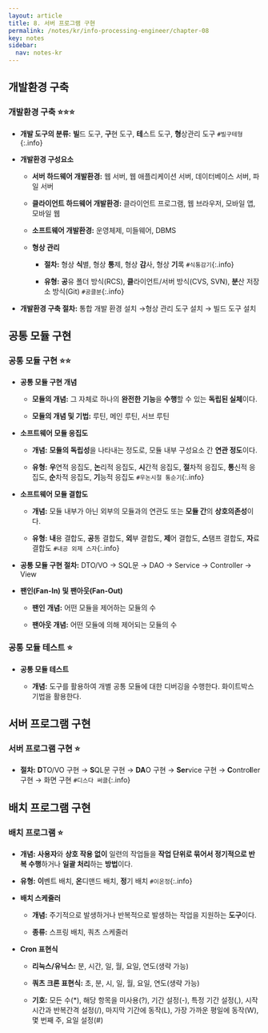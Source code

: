 ```yaml
---
layout: article
title: 8. 서버 프로그램 구현
permalink: /notes/kr/info-processing-engineer/chapter-08
key: notes
sidebar:
  nav: notes-kr
---
```


## 개발환경 구축
### 개발환경 구축 :star::star::star:

*  **개발 도구의 분류:** **빌**드 도구, **구**현 도구, **테**스트 도구, **형**상관리 도구 `#빌구테형`{:.info}

* **개발환경 구성요소**

    - **서버 하드웨어 개발환경:** 웹 서버, 웹 애플리케이션 서버, 데이터베이스 서버, 파일 서버

    - **클라이언트 하드웨어 개발환경:** 클라이언트 프로그램, 웹 브라우저, 모바일 앱, 모바일 웹

    - **소프트웨어 개발환경:** 운영체제, 미들웨어, DBMS

    - **형상 관리**

		+ **절차:** 형상 **식**별, 형상 **통**제, 형상 **감**사, 형상 **기**록 `#식통감기`{:.info}

		+ **유형:** **공**유 폴더 방식(RCS), **클**라이언트/서버 방식(CVS, SVN), **분**산 저장소 방식(Git) `#공클분`{:.info}
    
* **개발환경 구축 절차:** 통합 개발 환경 설치 →형상 관리 도구 설치 → 빌드 도구 설치

## 공통 모듈 구현
### 공통 모듈 구현 :star::star:

* **공통 모듈 구현 개념**

    - **모듈의 개념:** 그 자체로 하나의 **완전한** **기능**을 **수행**할 수 있는 **독립된 실체**이다.

    - **모듈의 개념 및 기법:** 루틴, 메인 루틴, 서브 루틴

* **소프트웨어 모듈 응집도**

    - **개념:** **모듈의 독립성**을 나타내는 정도로, 모듈 내부 구성요소 간 **연관 정도**이다.

    - **유형:** **우**연적 응집도, **논**리적 응집도, **시**간적 응집도, **절**차적 응집도, **통**신적 응집도, **순**차적 응집도, **기**능적 응집도 `#우논시절 통순기`{:.info}

* **소프트웨어 모듈 결합도**

    - **개념:** 모듈 내부가 아닌 외부의 모듈과의 연관도 또는 **모듈 간**의 **상호의존성**이다.

    - **유형:** **내**용 결합도, **공**통 결합도, **외**부 결합도, **제**어 결합도, **스**탬프 결합도, **자**료 결합도 `#내공 외제 스자`{:.info}

* **공통 모듈 구현 절차:** DTO/VO → SQL문 → DAO → Service → Controller → View

* **팬인(Fan-In) 및 팬아웃(Fan-Out)**

    - **팬인** **개념:** 어떤 모듈을 제어하는 모듈의 수

    - **팬아웃 개념:** 어떤 모듈에 의해 제어되는 모듈의 수

### 공통 모듈 테스트 :star:

* **공통 모듈 테스트**

    - **개념:** 도구를 활용하여 개별 공통 모듈에 대한 디버깅을 수행한다. 화이트박스 기법을 활용한다.

## 서버 프로그램 구현
### 서버 프로그램 구현 :star:

* **절차:** **D**TO/VO 구현 → **S**QL문 구현 → **DA**O 구현 → **Ser**vice 구현 → **C**ontro**l**ler 구현 → 화면 구현 `#디스다 써클`{:.info}

## 배치 프로그램 구현
### 배치 프로그램 :star:

* **개념:** **사용자**와 **상호 작용 없이** 일련의 작업들을 **작업 단위로 묶어서 정기적으로 반복 수행**하거나 **일괄 처리**하는 **방법**이다.

* **유형:** **이**벤트 배치, **온**디맨드 배치, **정**기 배치 `#이온정`{:.info}

* **배치 스케줄러**

    - **개념:** 주기적으로 발생하거나 반복적으로 발생하는 작업을 지원하는 **도구**이다.

    - **종류:** 스프링 배치, 쿼츠 스케줄러

* **Cron 표현식**

    - **리눅스/유닉스:** 분, 시간, 일, 월, 요일, 연도(생략 가능)

    - **쿼츠 크론 표현식:** 초, 분, 시, 일, 월, 요일, 연도(생략 가능)

    - **기호:** 모든 수(*), 해당 항목을 미사용(?), 기간 설정(-), 특정 기간 설정(,), 시작시간과 반복간격 설정(/), 마지막 기간에 동작(L), 가장 가까운 평일에 동작(W), 몇 번째 주, 요일 설정(#)